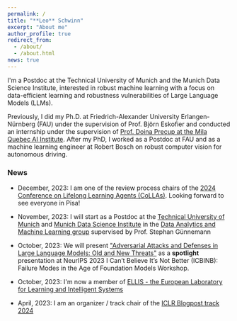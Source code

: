 ```yaml
---
permalink: /
title: "**Leo** Schwinn"
excerpt: "About me"
author_profile: true
redirect_from: 
  - /about/
  - /about.html
news: true
---
```


I'm a Postdoc at the Technical University of Munich and the Munich Data Science Institute, interested in robust machine learning with a focus on data-efficient learning and robustness vulnerabilities of Large Language Models (LLMs). 

Previously, I did my Ph.D. at Friedrich-Alexander University Erlangen-Nürnberg (FAU) under the supervision of Prof. Björn Eskofier and conducted an internship under the supervision of [Prof. Doina Precup at the Mila Quebec AI Institute](https://mila.quebec/en/person/leo-schwinn/). After my PhD, I worked as a Postdoc at FAU and as a machine learning engineer at Robert Bosch on robust computer vision for autonomous driving. 

### News

- December, 2023: I am one of the review process chairs of the [2024 Conference on Lifelong Learning Agents (CoLLAs)](https://lifelong-ml.cc/Conferences/2024/dates). Looking forward to see everyone in Pisa!

- November, 2023: I will start as a Postdoc at the [Technical University of Munich](https://www.tum.de/) and [Munich Data Science Institute](https://www.mdsi.tum.de/mdsi/startseite/) in the [Data Analytics and Machine Learning group](https://www.cs.cit.tum.de/daml/startseite/) supervised by Prof. Stephan Günnemann

- October, 2023: We will present ["Adversarial Attacks and Defenses in Large Language Models: Old and New Threats"](https://arxiv.org/abs/2310.19737) as a **spotlight** presentation at NeurIPS 2023 I Can’t Believe It’s Not Better (ICBINB): Failure Modes in the Age of Foundation Models Workshop.

- October, 2023: I'm now a member of [ELLIS - the European Laboratory for Learning and Intelligent Systems](https://ellis.eu/)

- April, 2023: I am an organizer / track chair of the [ICLR Blogpost track 2024](https://iclr-blogposts.github.io/2024/about)
